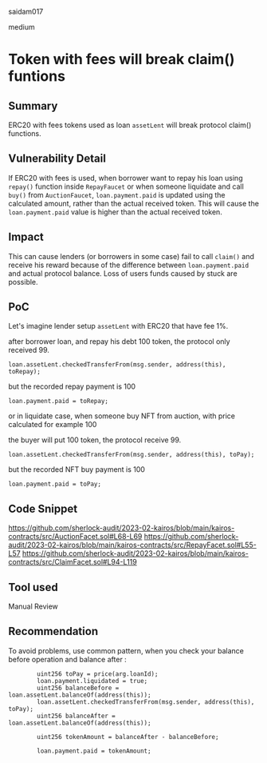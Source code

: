 saidam017

medium

# Token with fees will break claim() funtions

## Summary

ERC20 with fees tokens used as loan `assetLent` will break protocol claim() functions.

## Vulnerability Detail

If ERC20 with fees is used, when borrower want to repay his loan using `repay()` function inside `RepayFaucet` or when someone liquidate and call `buy()` from `AuctionFaucet`, `loan.payment.paid` is updated using the calculated amount, rather than the actual received token. This will cause the `loan.payment.paid` value is higher than the actual received token.

## Impact

This can cause lenders (or borrowers in some case) fail to call `claim()` and receive his reward because of the difference between `loan.payment.paid` and actual protocol balance. Loss of users funds caused by stuck are possible.

## PoC

Let's imagine lender setup `assetLent` with ERC20 that have fee 1%.

after borrower loan, and repay his debt 100 token, the protocol only received 99.

```solidity
loan.assetLent.checkedTransferFrom(msg.sender, address(this), toRepay);
```

but the recorded repay payment is 100

```solidity
loan.payment.paid = toRepay;
```

or in liquidate case, when someone buy NFT from auction, with price calculated for example 100

the buyer will put 100 token, the protocol receive 99.

```solidity
loan.assetLent.checkedTransferFrom(msg.sender, address(this), toPay);
```

but the recorded NFT buy payment is 100

```solidity
loan.payment.paid = toPay;
```


## Code Snippet

https://github.com/sherlock-audit/2023-02-kairos/blob/main/kairos-contracts/src/AuctionFacet.sol#L68-L69
https://github.com/sherlock-audit/2023-02-kairos/blob/main/kairos-contracts/src/RepayFacet.sol#L55-L57
https://github.com/sherlock-audit/2023-02-kairos/blob/main/kairos-contracts/src/ClaimFacet.sol#L94-L119

## Tool used

Manual Review

## Recommendation

To avoid problems, use common pattern, when you check your balance before operation and balance after :

```solidity
        uint256 toPay = price(arg.loanId);
        loan.payment.liquidated = true;
        uint256 balanceBefore = loan.assetLent.balanceOf(address(this));
        loan.assetLent.checkedTransferFrom(msg.sender, address(this), toPay);
        uint256 balanceAfter = loan.assetLent.balanceOf(address(this));

        uint256 tokenAmount = balanceAfter - balanceBefore;
        
        loan.payment.paid = tokenAmount;
        

```
